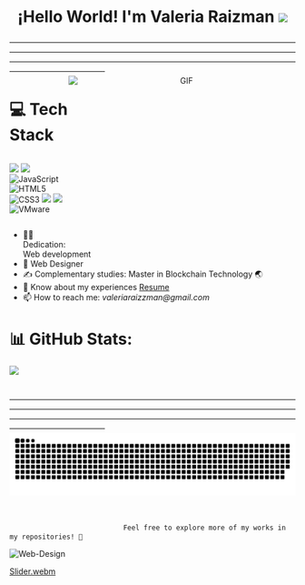 <h1 align="center"><b>¡Hello World! I'm Valeria Raizman </b><img src="https://media.giphy.com/media/hvRJCLFzcasrR4ia7z/giphy.gif" width="35"></h1>
————————————————————————————————————————————————————————————————————————————————————————————————————————————————————————

<a target="_blank" align="center">
  <img align="right" top="500" height="300" width="400" alt="GIF" src="https://i.pinimg.com/originals/3a/47/0e/3a470e3e8591ddbc4a6366b19435fd50.gif">
</a>


# 💻 Tech Stack 
<div style="display: flex; flex-direction: column;">
 
  <p align="left">
    <img src="https://img.shields.io/badge/C-00599C?style=for-the-badge&logo=c&logoColor=white">
    <img src="https://img.shields.io/badge/Python-FFD43B?style=for-the-badge&logo=python&logoColor=blue">
    <img src="https://img.shields.io/badge/javascript-%23323330.svg?style=for-the-badge&logo=javascript&logoColor=%23F7DF1E" alt="JavaScript">
    <img src="https://img.shields.io/badge/html5-%23E34F26.svg?style=for-the-badge&logo=html5&logoColor=white" alt="HTML5">
    <img src="https://img.shields.io/badge/css3-%231572B6.svg?style=for-the-badge&logo=css3&logoColor=white" alt="CSS3">
    <img src="https://img.shields.io/badge/Blockchain.com-121D33?logo=blockchaindotcom&logoColor=fff&style=for-the-badge">
    <img src="https://img.shields.io/badge/Kali_Linux-557C94?style=for-the-badge&logo=kali-linux&logoColor=white">
    <img src="https://img.shields.io/badge/VMware-231f20?style=for-the-badge&logo=VMware&logoColor=white" alt="VMware">
  </p>
</div>

<ul>
  <li>👩‍💻 Dedication: Web development</li>
  <li>👠 Web Designer</li>
  <li>✍ Complementary studies: Master in Blockchain Technology 🌏</li>
  <li>📄 Know about my experiences <a href="https://www.linkedin.com/in/valeriaraizman/">Resume</a></li>
  <li>📫 How to reach me: <i>valeriaraizzman@gmail.com</i></li>
</ul>

# 📊 GitHub Stats:
![](https://github-readme-streak-stats.herokuapp.com/?user=valeria&theme=dracula&hide_border=false)<br/>

</div>

<div id="user-content-toc">
  <ul align="center">
  </ul>
</div>

<br>
————————————————————————————————————————————————————————————————————————————————————————————————————————————————————————
<div align="center">
  <img  src="https://github.com/1999AZZAR/1999AZZAR/blob/main/resources/img/grid-snake.svg"
       alt="snake" /></a>
</div>

<div id="user-content-toc">
  <ul align="center">
  </ul>
</div>

<br> 



                                Feel free to explore more of my works in my repositories! 🌟 

![Web-Design](https://github.com/valeriaRaizzman/valeriaRaizzman/assets/132442225/577155e7-b18f-4c2c-b446-313fe7c7700d)

[Slider.webm](https://github.com/valeriaRaizzman/valeriaRaizzman/assets/132442225/8b48846f-d093-42f5-8c41-fc3d25c948a0)










